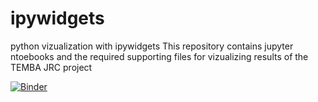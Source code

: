 # ipywidgets
python vizualization with ipywidgets
This repository contains jupyter ntoebooks and the required supporting files for vizualizing results of the TEMBA JRC project

[![Binder](https://mybinder.org/badge_logo.svg)](https://mybinder.org/v2/gh/vignesh1987/ipywidgets/master?filepath=TEMBA_results_1306_binder.ipynb)
